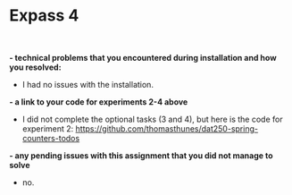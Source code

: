 # Expass 4
<br>

**- technical problems that you encountered during installation and how you resolved:**
- I had no issues with the installation.

**- a link to your code for experiments 2-4 above**
- I did not complete the optional tasks (3 and 4), but here is the code for experiment 2:
https://github.com/thomasthunes/dat250-spring-counters-todos

**- any pending issues with this assignment that you did not manage to solve**
- no.
